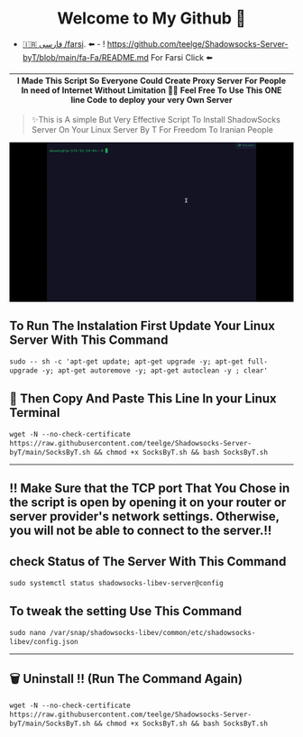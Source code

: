 <h1 align="center">Welcome to My Github 👋</h1>

- [🇮🇷 فارسی /farsi](./fa-Fa/README.md). ⬅️                  - ! https://github.com/teelge/Shadowsocks-Server-byT/blob/main/fa-Fa/README.md  For Farsi Click ⬅️ 


| I Made This Script So Everyone Could Create Proxy Server For People In need of Internet Without Limitation ✌🏻  Feel Free To Use This ONE line Code to deploy your very Own Server |
|---|

  > ✨This is A simple But Very Effective Script To Install ShadowSocks Server On Your Linux Server
  > By T For Freedom To Iranian People 

<p align="center">
  <img width="700" align="center" src="https://raw.githubusercontent.com/teelge/Shadowsocks-Server-byT/main/SocksByT.gif" alt="demo"/>
</p>

## To Run The Instalation First Update Your Linux Server With This Command
```
sudo -- sh -c 'apt-get update; apt-get upgrade -y; apt-get full-upgrade -y; apt-get autoremove -y; apt-get autoclean -y ; clear'
```


## 🚀 Then Copy And Paste This Line In your Linux Terminal 
```
wget -N --no-check-certificate https://raw.githubusercontent.com/teelge/Shadowsocks-Server-byT/main/SocksByT.sh && chmod +x SocksByT.sh && bash SocksByT.sh
```
---

##  ‼️ Make Sure that the TCP port That You Chose in the script is open by opening it on your router or server provider's network settings. Otherwise, you will not be able to connect to the server.‼️

##  check Status of The Server With This Command 
```
sudo systemctl status shadowsocks-libev-server@config
```

## To tweak the setting Use This Command 
```
sudo nano /var/snap/shadowsocks-libev/common/etc/shadowsocks-libev/config.json
```
---
## 🗑️ Uninstall !!  (Run The Command Again)
```
wget -N --no-check-certificate https://raw.githubusercontent.com/teelge/Shadowsocks-Server-byT/main/SocksByT.sh && chmod +x SocksByT.sh && bash SocksByT.sh
```

